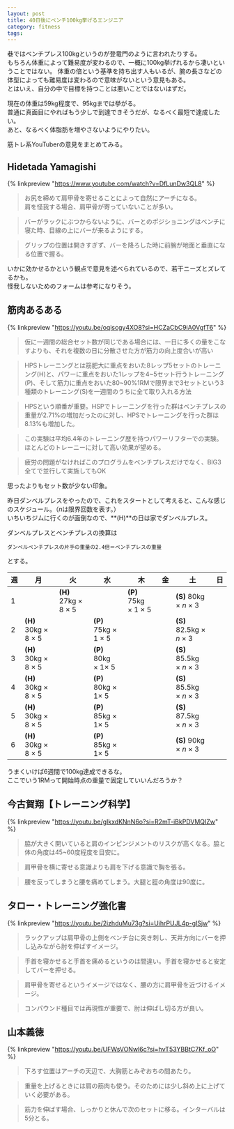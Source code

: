 ```yaml
---
layout: post
title: 40日後にベンチ100kg挙げるエンジニア
category: fitness
tags:
---
```


巷ではベンチプレス100kgというのが登竜門のように言われたりする。  
もちろん体重によって難易度が変わるので、一概に100kg挙げれるから凄いということではない。
体重の倍という基準を持ち出す人もいるが、腕の長さなどの体型によっても難易度は変わるので意味がないという意見もある。  
とはいえ、自分の中で目標を持つことは悪いことではないはずだ。

現在の体重は59kg程度で、95kgまでは挙がる。  
普通に真面目にやればもう少しで到達できそうだが、なるべく最短で達成したい。  
あと、なるべく体脂肪を増やさないようにやりたい。

筋トレ系YouTuberの意見をまとめてみる。

## Hidetada Yamagishi

{% linkpreview "https://www.youtube.com/watch?v=DfLunDw3QL8" %}

> お尻を締めて肩甲骨を寄せることによって自然にアーチになる。  
> 肩を怪我する場合、肩甲骨が寄っていないことが多い。

> バーがラックにぶつからないように、バーとのポジショニングはベンチに寝た時、目線の上にバーが来るようにする。

> グリップの位置は開きすぎず、バーを降ろした時に前腕が地面と垂直になる位置で握る。

いかに効かせるかという観点で意見を述べられているので、若干ニーズとズレてるかも。  
怪我しないためのフォームは参考になりそう。

## 筋肉あるある

{% linkpreview "https://youtu.be/oqiscgy4XO8?si=HCZaCbC9iA0VgfT6" %}

> 仮に一週間の総合セット数が同じである場合には、一日に多くの量をこなすよりも、それを複数の日に分散させた方が筋力の向上度合いが高い

> HPSトレーニングとは筋肥大に重点をおいた8レップ5セットのトレーニング(H)と、パワーに重点をおいた1レップを4\~5セット行うトレーニング(P)、そして筋力に重点をおいた80\~90%1RMで限界まで3セットという3種類のトレーニング(S)を一週間のうちに全て取り入れる方法

> HPSという順番が重要。HSPでトレーニングを行った群はベンチプレスの重量が2.71%の増加だったのに対し、HPSでトレーニングを行った群は8.13%も増加した。

> この実験は平均6.4年のトレーニング歴を持つパワーリフターでの実験。ほとんどのトレーニーに対して高い効果が望める。

> 疲労の問題がなければこのプログラムをベンチプレスだけでなく、BIG3全てで並行して実施してもOK

思ったよりもセット数が少ない印象。

昨日ダンベルプレスをやったので、これをスタートとして考えると、こんな感じのスケジュール。（*n*は限界回数を表す。）  
いちいちジムに行くのが面倒なので、**(H)**の日は家でダンベルプレス。

ダンベルプレスとベンチプレスの換算は

```
ダンベルベンチプレスの片手の重量の2.4倍＝ベンチプレスの重量
```

とする。

| 週   | 月                               | 火                               | 水                               | 木                               | 金   | 土                                   | 日   |
| ---- | -------------------------------- | -------------------------------- | -------------------------------- | -------------------------------- | ---- | ------------------------------------ | ---- |
| 1    |                                  | **(H)** 27kg &times; 8 &times; 5 |                                  | **(P)** 75kg &times; 1 &times; 5 |      | **(S)** 80kg &times; *n* &times; 3   |      |
| 2    | **(H)** 30kg &times; 8 &times; 5 |                                  | **(P)** 75kg &times; 1 &times; 5 |                                  |      | **(S)** 82.5kg &times; *n* &times; 3 |      |
| 3    | **(H)** 30kg &times; 8 &times; 5 |                                  | **(P)** 80kg &times; 1&times; 5  |                                  |      | **(S)** 85.5kg &times; *n* &times; 3 |      |
| 4    | **(H)** 30kg &times; 8 &times; 5 |                                  | **(P)** 80kg &times; 1&times; 5  |                                  |      | **(S)** 85.5kg &times; *n* &times; 3 |      |
| 5    | **(H)** 30kg &times; 8 &times; 5 |                                  | **(P)** 85kg &times; 1&times; 5  |                                  |      | **(S)** 87.5kg &times; *n* &times; 3 |      |
| 6    | **(H)** 30kg &times; 8 &times; 5 |                                  | **(P)** 85kg &times; 1&times; 5  |                                  |      | **(S)** 90kg &times; *n* &times; 3   |      |

うまくいけば6週間で100kg達成できるな。  
ここでいう1RMって開始時点の重量で固定していいんだろうか？

## 今古賀翔【トレーニング科学】

{% linkpreview "https://youtu.be/gIkxdKNnN6o?si=R2mT-iBkPDVMQIZw" %}

> 脇が大きく開いていると肩のインピンジメントのリスクが高くなる。脇と体の角度は45\~60度程度を目安に。

> 肩甲骨を横に寄せる意識よりも肩を下げる意識で胸を張る。

> 腰を反ってしまうと腰を痛めてしまう。大腿と脛の角度は90度に。

## タロー・トレーニング強化書

{% linkpreview "https://youtu.be/2izhduMu73g?si=UihrPUJL4p-gISjw" %}

> ラックアップは肩甲骨の上側をベンチ台に突き刺し、天井方向にバーを押し込みながら肘を伸ばすイメージ。

> 手首を寝かせると手首を痛めるというのは間違い。手首を寝かせると安定してバーを押せる。

> 肩甲骨を寄せるというイメージではなく、腰の方に肩甲骨を近づけるイメージ。

> コンパウンド種目では再現性が重要で、肘は伸ばし切る方が良い。

## 山本義徳

{% linkpreview "https://youtu.be/UFWsVONwl6c?si=hvT53YBBtC7Kf_oO" %}

> 下ろす位置はアーチの天辺で、大胸筋とみぞおちの間あたり。

> 重量を上げるときには肩の筋肉も使う。そのためには少し斜め上に上げていく必要がある。

> 筋力を伸ばす場合、しっかりと休んで次のセットに移る。インターバルは5分とる。

